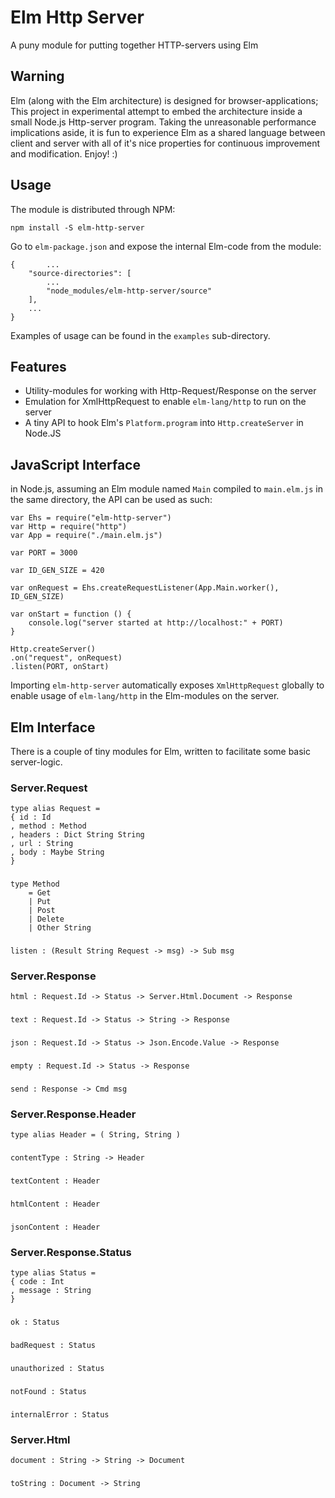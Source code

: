 # Elm Http Server
A puny module for putting together HTTP-servers using Elm

## Warning
Elm (along with the Elm architecture) is designed for browser-applications; This project in experimental attempt to embed the architecture inside a small Node.js Http-server program. Taking the unreasonable performance implications aside, it is fun to experience Elm as a shared language between client and server with all of it's nice properties for continuous improvement and modification. Enjoy! :)

## Usage
The module is distributed through NPM:

`npm install -S elm-http-server`

Go to `elm-package.json` and expose the internal Elm-code from the module:


    {       ...
        "source-directories": [
            ...
            "node_modules/elm-http-server/source"
        ],
        ...
    }

Examples of usage can be found in the `examples` sub-directory.

## Features
- Utility-modules for working with Http-Request/Response on the server
- Emulation for XmlHttpRequest to enable `elm-lang/http` to run on the server
- A tiny API to hook Elm's `Platform.program` into `Http.createServer` in Node.JS

## JavaScript Interface
in Node.js, assuming an Elm module named `Main` compiled to `main.elm.js` in the same directory, the API can be used as such:

    var Ehs = require("elm-http-server")
    var Http = require("http")
    var App = require("./main.elm.js")
    
    var PORT = 3000

    var ID_GEN_SIZE = 420

    var onRequest = Ehs.createRequestListener(App.Main.worker(), ID_GEN_SIZE)
    
    var onStart = function () {
        console.log("server started at http://localhost:" + PORT)
    }

    Http.createServer()
    .on("request", onRequest)
    .listen(PORT, onStart)

Importing `elm-http-server` automatically exposes `XmlHttpRequest` globally to enable usage of `elm-lang/http` in the Elm-modules on the server.

## Elm Interface
There is a couple of tiny modules for Elm, written to facilitate some basic server-logic.

### Server.Request
    type alias Request =
    { id : Id
    , method : Method
    , headers : Dict String String
    , url : String
    , body : Maybe String
    }
###
    type Method
        = Get
        | Put
        | Post
        | Delete
        | Other String
###
    listen : (Result String Request -> msg) -> Sub msg

### Server.Response
    html : Request.Id -> Status -> Server.Html.Document -> Response
###
    text : Request.Id -> Status -> String -> Response
###
    json : Request.Id -> Status -> Json.Encode.Value -> Response
###
    empty : Request.Id -> Status -> Response
###
    send : Response -> Cmd msg

### Server.Response.Header
    type alias Header = ( String, String )
###
    contentType : String -> Header
###
    textContent : Header
###
    htmlContent : Header
###
    jsonContent : Header

### Server.Response.Status
    type alias Status =
    { code : Int
    , message : String
    }
###
    ok : Status
###
    badRequest : Status
###
    unauthorized : Status
###
    notFound : Status
###
    internalError : Status

### Server.Html
    document : String -> String -> Document
###
    toString : Document -> String